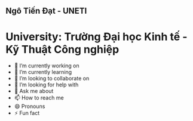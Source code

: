## Ngô Tiến Đạt - UNETI

# University: Trường Đại học Kinh tế - Kỹ Thuật Công nghiệp

- 🔭 I’m currently working on
- 🌱 I’m currently learning
- 👯 I’m looking to collaborate on
- 🤔 I’m looking for help with
- 💬 Ask me about
- 📫 How to reach me
- 😄 Pronouns 
- ⚡ Fun fact
